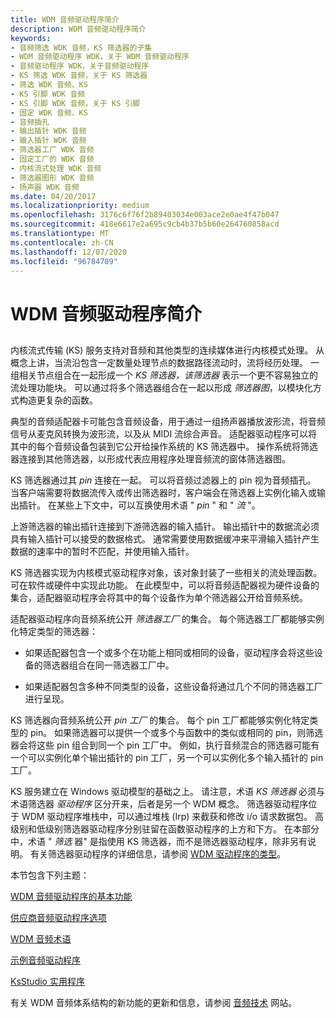 ```yaml
---
title: WDM 音频驱动程序简介
description: WDM 音频驱动程序简介
keywords:
- 音频筛选 WDK 音频，KS 筛选器的子集
- WDM 音频驱动程序 WDK，关于 WDM 音频驱动程序
- 音频驱动程序 WDK，关于音频驱动程序
- KS 筛选 WDK 音频，关于 KS 筛选器
- 筛选 WDK 音频、KS
- KS 引脚 WDK 音频
- KS 引脚 WDK 音频，关于 KS 引脚
- 固定 WDK 音频、KS
- 音频插孔
- 输出插针 WDK 音频
- 输入插针 WDK 音频
- 筛选器工厂 WDK 音频
- 固定工厂的 WDK 音频
- 内核流式处理 WDK 音频
- 筛选器图形 WDK 音频
- 扬声器 WDK 音频
ms.date: 04/20/2017
ms.localizationpriority: medium
ms.openlocfilehash: 3176c6f76f2b89403034e003ace2e0ae4f47b047
ms.sourcegitcommit: 418e6617e2a695c9cb4b37b5b60e264760858acd
ms.translationtype: MT
ms.contentlocale: zh-CN
ms.lasthandoff: 12/07/2020
ms.locfileid: "96784709"
---
```

# <a name="introduction-to-wdm-audio-drivers"></a>WDM 音频驱动程序简介


## <span id="introduction_to_wdm_audio_drivers"></span><span id="INTRODUCTION_TO_WDM_AUDIO_DRIVERS"></span>


内核流式传输 (KS) 服务支持对音频和其他类型的连续媒体进行内核模式处理。 从概念上讲，当流沿包含一定数量处理节点的数据路径流动时，流将经历处理。 一组相关节点组合在一起形成一个 *KS 筛选器，该筛选器* 表示一个更不容易独立的流处理功能块。 可以通过将多个筛选器组合在一起以形成 *筛选器图*，以模块化方式构造更复杂的函数。

典型的音频适配器卡可能包含音频设备，用于通过一组扬声器播放波形流，将音频信号从麦克风转换为波形流，以及从 MIDI 流综合声音。 适配器驱动程序可以将其中的每个音频设备包装到它公开给操作系统的 KS 筛选器中。 操作系统将筛选器连接到其他筛选器，以形成代表应用程序处理音频流的窗体筛选器图。

KS 筛选器通过其 *pin* 连接在一起。 可以将音频过滤器上的 pin 视为音频插孔。 当客户端需要将数据流传入或传出筛选器时，客户端会在筛选器上实例化输入或输出插针。 在某些上下文中，可以互换使用术语 " *pin* " 和 " *流* "。

上游筛选器的输出插针连接到下游筛选器的输入插针。 输出插针中的数据流必须具有输入插针可以接受的数据格式。 通常需要使用数据缓冲来平滑输入插针产生数据的速率中的暂时不匹配，并使用输入插针。

KS 筛选器实现为内核模式驱动程序对象，该对象封装了一些相关的流处理函数。 可在软件或硬件中实现此功能。 在此模型中，可以将音频适配器视为硬件设备的集合，适配器驱动程序会将其中的每个设备作为单个筛选器公开给音频系统。

适配器驱动程序向音频系统公开 *筛选器工厂* 的集合。 每个筛选器工厂都能够实例化特定类型的筛选器：

-   如果适配器包含一个或多个在功能上相同或相同的设备，驱动程序会将这些设备的筛选器组合在同一筛选器工厂中。

-   如果适配器包含多种不同类型的设备，这些设备将通过几个不同的筛选器工厂进行呈现。

KS 筛选器向音频系统公开 *pin 工厂* 的集合。 每个 pin 工厂都能够实例化特定类型的 pin。 如果筛选器可以提供一个或多个与函数中的类似或相同的 pin，则筛选器会将这些 pin 组合到同一个 pin 工厂中。 例如，执行音频混合的筛选器可能有一个可以实例化单个输出插针的 pin 工厂，另一个可以实例化多个输入插针的 pin 工厂。

KS 服务建立在 Windows 驱动模型的基础之上。 请注意，术语 *KS 筛选器* 必须与术语筛选器 *驱动程序* 区分开来，后者是另一个 WDM 概念。 筛选器驱动程序位于 WDM 驱动程序堆栈中，可以通过堆栈 (Irp) 来截获和修改 i/o 请求数据包。 高级别和低级别筛选器驱动程序分别驻留在函数驱动程序的上方和下方。 在本部分中，术语 " *筛选* 器" 是指使用 KS 筛选器，而不是筛选器驱动程序，除非另有说明。 有关筛选器驱动程序的详细信息，请参阅 [WDM 驱动程序的类型](../kernel/types-of-wdm-drivers.md)。

本节包含下列主题：

[WDM 音频驱动程序的基本功能](basic-functions-of-a-wdm-audio-driver.md)

[供应商音频驱动程序选项](vendor-audio-driver-options.md)

[WDM 音频术语](wdm-audio-terminology.md)

[示例音频驱动程序](sample-audio-drivers.md)

[KsStudio 实用程序](ksstudio-utility.md)

有关 WDM 音频体系结构的新功能的更新和信息，请参阅 [音频技术](./index.md) 网站。

 

